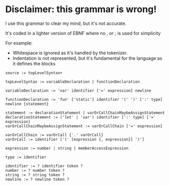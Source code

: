 # Disclaimer: this grammar is wrong!
I use this grammar to clear my mind, but it's not accurate.

It's coded in a lighter version of EBNF where no , or ; is used for simplicity

For example: 
* Whitespace is ignored as it's handled by the tokenizer.
* Indentation is not represented, but it's fundamental for the language as it defines the blocks
```
source := topLevelSyntax+

topLevelSyntax := variableDeclaration | functionDeclaration

variableDeclaration := 'var' identifier ['=' expression] newline

functionDeclaration := 'fun' ['static'] identifier '(' ')' [':' type] newline {statement}

statement := declarationStatement | varOrCallChainMaybeAssignStatement
declarationStatement := ('let' | 'var') identifier [':' type] ['=' expression]
varOrCallChainMaybeAssignStatement := varOrCallChain ['=' expression]

varOrCallChain := varOrCall {'.' varOrCall}
varOrCall := identifier ['(' [expression {, expression}] ')']

expression := number | string | memberAccessExpression

type := identifier

identifier := ? identifier token ?
number := ? number token ?
string := ? string token ?
newline := ? newline token ?
```
